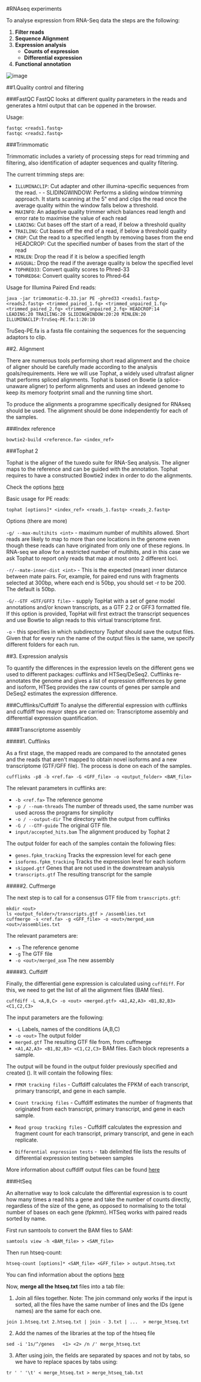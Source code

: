 #RNAseq experiments

To analyse expression from RNA-Seq data the steps are the following:

1. **Filter reads** 
1. **Sequence Alignment**
2. **Expression analysis**
	- **Counts of expression**
	- **Differential expression**
3. **Functional annotation** 

![image](workflow.png)

##1.Quality control and filtering

###FastQC
FastQC looks at different quality parameters in the reads and generates a html output that can be oppened in the browser. 

Usage:

```
fastqc <reads1.fastq>
fastqc <reads2.fastq>
```

###Trimmomatic

Trimmomatic includes a variety of processing steps for read trimming and filtering, also identification of adapter sequences and quality filtering. 

The current trimming steps are:
- ``ILLUMINACLIP``: Cut adapter and other illumina-specific sequences from the read. - - SLIDINGWINDOW: Performs a sliding window trimming approach. It starts scanning at the 5‟ end and clips the read once the average quality within the window falls below a threshold.- ``MAXINFO``: An adaptive quality trimmer which balances read length and error rate to maximise the value of each read- ``LEADING``: Cut bases off the start of a read, if below a threshold 
quality- ``TRAILING``: Cut bases off the end of a read, if below a threshold quality- ``CROP``: Cut the read to a specified length by removing bases from the end HEADCROP: Cut the specified number of bases from the start of the read 
- ``MINLEN``: Drop the read if it is below a specified length- ``AVGQUAL``: Drop the read if the average quality is below the specified level - ``TOPHRED33``: Convert quality scores to Phred-33- ``TOPHRED64``: Convert quality scores to Phred-64

Usage for Illumina Paired End reads:

```
java -jar trimmomatic-0.33.jar PE -phred33 <reads1.fastq> 
<reads2.fastq> <trimmed_paired_1.fq> <trimmed_unpaired_1.fq> <trimmed_paired_2.fq> <trimmed_unpaired_2.fq> HEADCROP:14 
LEADING:20 TRAILING:20 SLIDINGWINDOW:20:20 MINLEN:20 
ILLUMINACLIP:TruSeq-PE.fa:1:20:10
```

TruSeq-PE.fa is a fasta file containing the sequences for the sequencing adaptors to clip. 


##2. Alignment 

There are numerous tools performing short read alignment and the choice of aligner should be carefully made according to the analysis goals/requirements. Here we will use Tophat, a widely used ultrafast aligner that performs spliced alignments. Tophat is based on Bowtie (a splice-unaware aligner) to perform alignments and uses an indexed genome to keep its memory footprint small and the running time short.

To produce the alignments a programme specifically designed for RNAseq should be used.  The alignment should be done independently for each of the samples. 

###Index reference

```
bowtie2-build <reference.fa> <index_ref>
```

###Tophat 2

Tophat is the aligner of the tuxedo suite for RNA-Seq analysis. The aligner maps to the reference and can be guided with the annotation. Tophat requires to have a constructed Bowtie2 index in order to do the alignments. 

Check the options [here](https://ccb.jhu.edu/software/tophat/manual.shtml)

Basic usage for PE reads:

```
tophat [options]* <index_ref> <reads_1.fastq> <reads_2.fastq>
```

Options (there are more)

``-g/ --max-multihits <int>`` -  maximum number of multihits allowed. Short reads are likely to map to more than one locations in the genome even though these reads can have originated from only one of these regions. In RNA-seq we allow for a restricted number of multihits, and in this case we ask Tophat to report only reads that map at most onto 2 different loci.

``-r/--mate-inner-dist <int>`` - This is the expected (mean) inner distance between mate pairs. For, example, for paired end runs with fragments selected at 300bp, where each end is 50bp, you should set -r to be 200. The default is 50bp.

``-G/--GTF <GTF/GFF3 file>`` - supply TopHat with a set of gene model annotations and/or known transcripts, as a GTF 2.2 or GFF3 formatted file. If this option is provided, TopHat will first extract the transcript sequences and use Bowtie to align reads to this virtual transcriptome first.
``-o``  - this specifies in which subdirectory *Tophat* should save the output files. Given that for every run the name of the output files is the same, we specify different folders for each run.


##3. Expression analysis

To quantify the differences in the expression levels on the different gens we used to different packages: cufflinks and HTSeq/DeSeq2. Cufflinks re-annotates the genome and gives a list of expression differences by gene and isoform, HTSeq provides the raw counts of genes per sample and DeSeq2 estimates the expression difference. 

###Cufflinks/Cuffdiff
To analyse the differential expression with cufflinks and cuffdiff two mayor steps are carried on: Transcriptome assembly and differential expression quantification. 


####Transcriptome assembly

#####1. Cufflinks

As a first stage, the mapped reads are compared to the annotated genes and the reads that aren't mapped to obtain novel isoforms and a new transcriptome (GTF/GFF file). The process is done on each of the samples. 

```
cufflinks -p8 -b <ref.fa> -G <GFF_file> -o <output_folder> <BAM_file>
```

The relevant parameters in cufflinks are:

- `-b <ref.fa>` The reference genome
- `-p / --num-threads` The number of threads used, the same number was used across the programs for simplicity
-  `-o / --output-dir` The directory with the output from cufflinks
-  `-G / --GTF-guide` The original GTF file.
-  `input/accepted_hits.bam` The alignment produced by Tophat 2

The output folder for each of the samples contain the following files: 

- `genes.fpkm_tracking`  Tracks the expression level for each gene
- `isoforms.fpkm_tracking` Tracks the expression level for each isoform  
- `skipped.gtf`  Genes that are not used in the downstream analysis 
- `transcripts.gtf` The resulting transcript for the sample

#####2. Cuffmerge 

The next step is to call for a consensus GTF file from `transcripts.gtf`: 

```
mkdir <out>
ls <output_folder>/transcripts.gtf > /assemblies.txt
cuffmerge -s <ref.fa> -g <GFF_file> -o <out>/merged_asm <out>/assemblies.txt
```
The relevant parameters are:

- `-s` The reference genome
- `-g` The GTF file 
- `-o <out>/merged_asm` The new assembly

#####3. Cuffdiff

Finally, the differential gene expression is calculated using `cuffdiff`. For this, we need to get the list of all the alignment files (BAM files). 

```
cuffdiff -L <A,B,C> -o <out> <merged.gtf> <A1,A2,A3> <B1,B2,B3> <C1,C2,C3>
```

The input parameters are the following:
- `-L` Labels, names of the conditions (A,B,C)
- `-o <out>` The output folder
- `merged.gtf` The resulting GTF file from, from cuffmerge
- `<A1,A2,A3> <B1,B2,B3> <C1,C2,C3>` BAM files. Each block represents a sample. 

The output will be found in the output folder previously specified and created (<out>). It will contain the following files:
- ``FPKM tracking files`` - Cuffdiff calculates the FPKM of each transcript, primary transcript, and gene in each sample.
- ``Count tracking files`` - Cuffdiff estimates the number of fragments that originated from each transcript, primary transcript, and gene in each sample. 
- ``Read group tracking files`` - Cuffdiff calculates the expression and fragment count for each transcript, primary transcript, and gene in each replicate. 
- ``Differential expression tests`` -  tab delimited file lists the results of differential expression testing between samples 

More information about cuffdiff output files can be found [here](http://cole-trapnell-lab.github.io/cufflinks/cuffdiff/#cuffdiff-output-files)

###HtSeq

An alternative way to look calculate the differential expression is to count how many times a read hits a gene and take the number of counts directly, regardless of the size of the gene, as opposed to normalising to the total number of bases on each gene (fpkmm). HTSeq works with paired reads sorted by name. 

First run samtools to convert the BAM files to SAM:

```
samtools view -h <BAM_file> > <SAM_file>
```

Then run htseq-count:

```
htseq-count [options]* <SAM_file> <GFF_file> > output.htseq.txt
```

You can find information about the options [here](http://www-huber.embl.de/HTSeq/doc/count.html)

Now, **merge all the htseq.txt** files into a tab file:

1. Join all files together.  Note: The join command only works if the input is sorted, all the files have the same number of lines and the IDs (gene names) are the same for each one.

```join 1.htseq.txt 2.htseq.txt | join - 3.txt | ...  > merge_htseq.txt```

2. Add the names of the libraries at the top of the htseq file 

```sed -i '1s/^/genes	<1>	<2> /n /' merge_htseq.txt```

3. After using join, the fields are separated by spaces and not by tabs, so we have to replace spaces by tabs using:

```tr ' ' '\t' < merge_htseq.txt > merge_htseq_tab.txt```